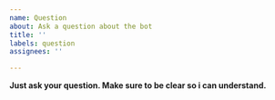 ```yaml
---
name: Question
about: Ask a question about the bot
title: ''
labels: question
assignees: ''

---
```


**Just ask your question. Make sure to be clear so i can understand.**

